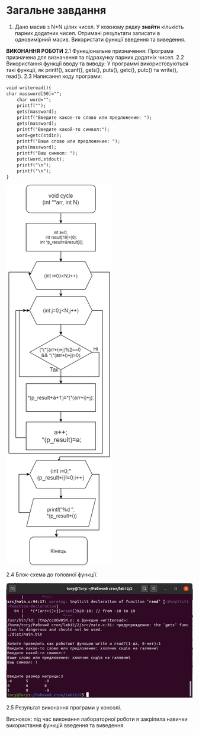 # Загальне завдання
1. Дано масив з N*N цілих чисел. У кожному рядку **знайти** кількість парних додатних чисел. Отримані результати записати в одновимірний масив. Використати функції введення та виведення.
 
 **ВИКОНАННЯ РОБОТИ**
2.1 Функціональне призначення:
	Програма призначена для визначення та підрахунку парних додатніх чисел.
2.2 Використання функції вводу та виводу:
	У программі використовуються такі функції, як printf(), scanf(), gets(), puts(), getc(), putc() та write(), read().
2.3 Написання коду програми:
```
void writeread(){
char massword[50]="";
	char word="";
	printf("");
	gets(massword);
	printf("Введите какое-то слово или предложение: ");
	gets(massword);
	printf("Введите какой-то символ:");
	word=getc(stdin);
	printf("Ваше слово или предложение: ");
	puts(massword);
	printf("Ваш символ: ");
	putc(word,stdout);
	printf("\n");
	printf("\n");
}
```
	
![](./doc/блок-схема.png)

2.4 Блок-схема до головної функції.

![](./doc/result.png)

2.5 Результат виконання програми у консолі.

Висновок: під час виконання лабораторної роботи я закріпила навички використання функцій введення та виведення.

